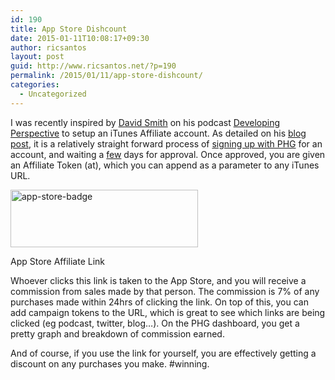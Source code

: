 ```yaml
---
id: 190
title: App Store Dishcount
date: 2015-01-11T10:08:17+09:30
author: ricsantos
layout: post
guid: http://www.ricsantos.net/?p=190
permalink: /2015/01/11/app-store-dishcount/
categories:
  - Uncategorized
---
```

I was recently inspired by <a title="Underscore" href="https://twitter.com/_davidsmith" target="_blank">David Smith</a> on his podcast <a title="Developing Perspective #139" href="http://developingperspective.com/2013/08/21/139/" target="_blank">Developing Perspective</a> to setup an iTunes Affiliate account. As detailed on his <a title="iTunes Affiliate Linking" href="http://david-smith.org/blog/2013/08/19/itunes-affiliate-linking/" target="_blank">blog post</a>, it is a relatively straight forward process of <a title="Affiliate Program" href="http://affiliate.itunes.apple.com/apply" target="_blank">signing up with PHG</a> for an account, and waiting a <a title="few" href="https://itunes.apple.com/app/id915945746?mt=8&at=1l3vspW&ct=dishcount&ls=1" target="_blank">few</a> days for approval. Once approved, you are given an Affiliate Token (at), which you can append as a parameter to any iTunes URL.

<div id="attachment_194" style="width: 310px" class="wp-caption aligncenter">
  <a title="App Store Affiliate Link" href="https://itunes.apple.com/app/id590317007?mt=8&at=1l3vspW&ct=dishcount&ls=1" target="_blank"><img aria-describedby="caption-attachment-194" class="wp-image-194 size-medium" src="http://www.ricsantos.net/wp-content/uploads/2015/01/app-store-badge-300x92.png" alt="app-store-badge" width="300" height="92" srcset="https://www.ricsantos.net/wp-content/uploads/2015/01/app-store-badge-300x92.png 300w, https://www.ricsantos.net/wp-content/uploads/2015/01/app-store-badge.png 600w" sizes="(max-width: 300px) 100vw, 300px" /></a>
  
  <p id="caption-attachment-194" class="wp-caption-text">
    App Store Affiliate Link
  </p>
</div>

Whoever clicks this link is taken to the App Store, and you will receive a commission from sales made by that person. The commission is 7% of any purchases made within 24hrs of clicking the link. On top of this, you can add campaign tokens to the URL, which is great to see which links are being clicked (eg podcast, twitter, blog&#8230;). On the PHG dashboard, you get a pretty graph and breakdown of commission earned.

And of course, if you use the link for yourself, you are effectively getting a discount on any purchases you make. #winning.

&nbsp;

&nbsp;